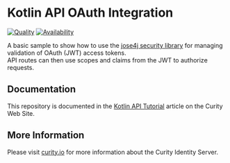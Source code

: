 # Kotlin API OAuth Integration

[![Quality](https://img.shields.io/badge/quality-experiment-red)](https://curity.io/resources/code-examples/status/)
[![Availability](https://img.shields.io/badge/availability-source-blue)](https://curity.io/resources/code-examples/status/)

A basic sample to show how to use the [jose4j security library](https://bitbucket.org/b_c/jose4j/wiki/Home) for managing validation of OAuth (JWT) access tokens.\
API routes can then use scopes and claims from the JWT to authorize requests.

## Documentation

This repository is documented in the [Kotlin API Tutorial](https://curity.io/resources/learn/kotlin-api/) article on the Curity Web Site.

## More Information

Please visit [curity.io](https://curity.io/) for more information about the Curity Identity Server.
